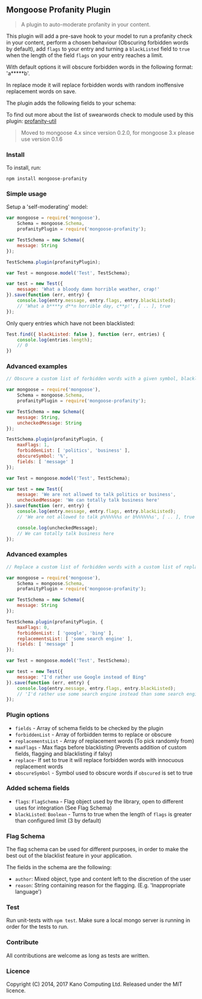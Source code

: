 ## Mongoose Profanity Plugin

> A plugin to auto-moderate profanity in your content.

This plugin will add a pre-save hook to your model to run a profanity check in your content, perform a chosen behaviour (Obscuring forbidden words by default), add `flags` to your entry and turning a `blackListed` field to `true` when the length of the field `flags` on your entry reaches a limit.

With default options it will obscure forbidden words in the following format: 'a*****b'.

In replace mode it will replace forbidden words with random inoffensive replacement words on save.

The plugin adds the following fields to your schema:

To find out more about the list of swearwords check to module used by this plugin: [profanity-util](https://github.com/KanoComputing/nodejs-profanity-util)

> Moved to mongoose 4.x since version 0.2.0, for mongoose 3.x please use version 0.1.6

### Install

To install, run:

`npm install mongoose-profanity`

### Simple usage

Setup a 'self-moderating' model:

```javascript
var mongoose = require('mongoose'),
    Schema = mongoose.Schema,
    profanityPlugin = require('mongoose-profanity');

var TestSchema = new Schema({
    message: String
});

TestSchema.plugin(profanityPlugin);

var Test = mongoose.model('Test', TestSchema);

var test = new Test({
    message: 'What a bloody damn horrible weather, crap!'
}).save(function (err, entry) {
    console.log(entry.message, entry.flags, entry.blackListed);
    // 'What a b****y d**n horrible day, c**p!', [ .. ], true
});
```

Only query entries which have not been blacklisted:

```javascript
Test.find({ blackListed: false }, function (err, entries) {
	console.log(entries.length);
	// 0
})
```

### Advanced examples

```javascript
// Obscure a custom list of forbidden words with a given symbol, blacklist if 1 more are found

var mongoose = require('mongoose'),
    Schema = mongoose.Schema,
    profanityPlugin = require('mongoose-profanity');

var TestSchema = new Schema({
    message: String,
    uncheckedMessage: String
});

TestSchema.plugin(profanityPlugin, {
    maxFlags: 1,
    forbiddenList: [ 'politics', 'business' ],
    obscureSymbol: '%',
    fields: [ 'message' ]
});

var Test = mongoose.model('Test', TestSchema);

var test = new Test({
    message: 'We are not allowed to talk politics or business',
    uncheckedMessage: 'We can totally talk business here'
}).save(function (err, entry) {
    console.log(entry.message, entry.flags, entry.blackListed);
    // 'We are not allowed to talk p%%%%%%s or b%%%%%%s', [ .. ], true

	console.log(uncheckedMessage);
	// We can totally talk business here
});
```

### Advanced examples

```javascript
// Replace a custom list of forbidden words with a custom list of replacement words, never blacklist

var mongoose = require('mongoose'),
    Schema = mongoose.Schema,
    profanityPlugin = require('mongoose-profanity');

var TestSchema = new Schema({
    message: String
});

TestSchema.plugin(profanityPlugin, {
    maxFlags: 0,
    forbiddenList: [ 'google', 'bing' ],
    replacementsList: [ 'some search engine' ],
    fields: [ 'message' ]
});

var Test = mongoose.model('Test', TestSchema);

var test = new Test({
    message: "I'd rather use Google instead of Bing"
}).save(function (err, entry) {
    console.log(entry.message, entry.flags, entry.blackListed);
    // 'I'd rather use some search engine instead than some search engine', [ .. ], true
});
```

### Plugin options

* `fields` - Array of schema fields to be checked by the plugin
* `forbiddenList` - Array of forbidden terms to replace or obscure
* `replacementsList` - Array of replacement words (To pick randomly from)
* `maxFlags` - Max flags before blacklisting (Prevents addition of custom fields, flagging and blacklisting if falsy)
* `replace`- If set to true it will replace forbidden words with innocuous replacement words
* `obscureSymbol` - Symbol used to obscure words if `obscured` is set to true

### Added schema fields

* `flags`: `FlagSchema` - Flag object used by the library, open to different uses for integration (See Flag Schema)
* `blackListed`: `Boolean` - Turns to true when the length of `flags` is greater than configured limit (3 by default)

### Flag Schema

The flag schema can be used for different purposes, in order to make the best out of the blacklist feature in your application.

The fields in the schema are the following:

* `author`: Mixed object, type and content left to the discretion of the user
* `reason`: String containing reason for the flagging. (E.g. 'Inappropriate language')

### Test

Run unit-tests with `npm test`. Make sure a local mongo server is running in order for the tests to run.

### Contribute

All contributions are welcome as long as tests are written.

### Licence

Copyright (C) 2014, 2017 Kano Computing Ltd. Released under the MIT licence.
